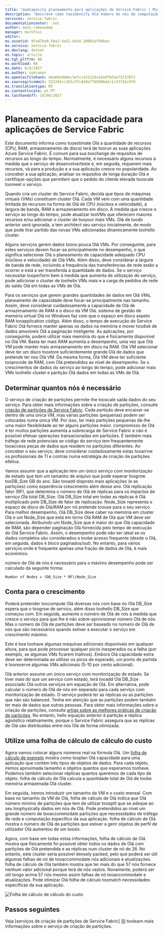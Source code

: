 ```yaml
---
title: "aaaCapacity planeamento para aplicações de Service Fabric | Microsoft Docs"
description: "Descreve como tooidentify Olá número de nós de computação necessária para uma aplicação de Service Fabric"
services: service-fabric
documentationcenter: .net
author: mani-ramaswamy
manager: markfuss
editor: 
ms.assetid: 9fa47be0-50a2-4a51-84a5-20992af94bea
ms.service: service-fabric
ms.devlang: dotnet
ms.topic: article
ms.tgt_pltfrm: NA
ms.workload: NA
ms.date: 8/9/2017
ms.author: subramar
ms.openlocfilehash: 44a69e9d8ec5efcc43122dc42e8f923ef37378f2
ms.sourcegitcommit: 523283cc1b3c37c428e77850964dc1c33742c5f0
ms.translationtype: MT
ms.contentlocale: pt-PT
ms.lasthandoff: 10/06/2017
---
```

# <a name="capacity-planning-for-service-fabric-applications"></a>Planeamento da capacidade para aplicações de Service Fabric
Este documento informa como tooestimate Olá a quantidade de recursos (CPU, RAM, armazenamento de disco) terá de toorun as suas aplicações Azure Service Fabric. É comum para sua toochange de requisitos de recursos ao longo do tempo. Normalmente, é necessário alguns recursos à medida que o serviço de desenvolve/teste e, em seguida, requerem mais recursos, vá para a produção e a sua aplicação cresce no popularidade. Ao conceber a sua aplicação, analisar os requisitos de longa duração Olá e certifique-opções que permitem que o pedido do cliente elevada tooscale toomeet o serviço.

 Quando cria um cluster do Service Fabric, decida que tipos de máquinas virtuais (VMs) constituem cluster Olá. Cada VM vem com uma quantidade limitada de recursos na forma de Olá de CPU (núcleos e velocidade), a largura de banda, RAM e armazenamento em disco. À medida que cresce o serviço ao longo do tempo, pode atualizar tooVMs que oferecem maiores recursos e/ou adicionar o cluster de tooyour mais VMs. Olá de toodo anterior será ignorada, a tem architect seu serviço inicialmente, de modo que pode tirar partido das novas VMs adicionadas dinamicamente toohello cluster.

Alguns serviços gerem dados toono pouca Olá VMs. Por conseguinte, para estes serviços devem focar-se principalmente no desempenho, o que significa selecionar Olá o planeamento de capacidade adequado CPU (núcleos e velocidade) de Olá VMs. Além disso, deve considerar a largura de banda de rede, incluindo a frequência das transferências de rede estão a ocorrer e está a ser transferida a quantidade de dados. Se o serviço necessitar tooperform bem à medida que aumenta de utilização do serviço, pode adicionar o cluster de toohello VMs mais e a carga de pedidos de rede do saldo Olá em todas as VMs de Olá.

Para os serviços que gerem grandes quantidades de dados em Olá VMs, planeamento de capacidade deve focar-se principalmente nas tamanho. Assim, deve considerar cuidadosamente a capacidade de Olá de armazenamento de RAM e o disco da VM Olá. sistema de gestão de memória virtual Olá no Windows faz com que o espaço em disco aspeto RAM tooapplication código. Além disso, o tempo de execução do Service Fabric Olá fornece manter apenas os dados na memória e mover toodisk de dados amovíveis Olá a paginação inteligente. As aplicações, por conseguinte, podem utilizar mais memória do que é fisicamente disponível no Olá VM. Basta ter mais RAM aumenta a desempenho, uma vez que Olá VM pode manter mais armazenamento em disco na RAM. Olá VM selecionar deve ter um disco toostore suficientemente grande Olá de dados que pretende ter nos Olá VM. Da mesma forma, Olá VM deve ter suficiente tooprovide de RAM, com Olá pretendidos ao nível de desempenho. Se o crescimentos de dados do serviço ao longo do tempo, pode adicionar mais VMs toohello cluster e partição Olá dados em todas as VMs de Olá.

## <a name="determine-how-many-nodes-you-need"></a>Determinar quantos nós é necessário
O serviço de criação de partições permite-lhe tooscale saída dados do seu serviço. Para obter mais informações sobre a criação de partições, consulte [criação de partições de Service Fabric](service-fabric-concepts-partitioning.md). Cada partição deve encaixar-se dentro de uma única VM, mas várias partições (pequenas) podem ser colocadas numa única VM. Por isso, ter mais partições pequenas dá-lhe uma maior flexibilidade ao ter alguns partições maior. compromisso de Olá é ter muitos partições aumenta a sobrecarga de Service Fabric e não é possível efetuar operações transacionadas em partições. É também mais tráfego de rede potenciais se código do serviço tem frequentemente tooaccess peças de dados que residem no partições diferentes. Ao conceber o seu serviço, deve considerar cuidadosamente estas tooarrive os profissionais de TI e contras numa estratégia de criação de partições efetiva.

Vamos assumir que a aplicação tem um único serviço com monitorização de estado que tem um tamanho de arquivo que pode esperar toogrow tooDB_Size GB do ano. São tooadd disposto mais aplicações (e as partições) como experiência crescimento além desse ano.  Olá replicação fator (RF), que determina o número de Olá de réplicas para os impactos de serviço Olá total DB_Size. Olá DB_Size total em todas as réplicas é Olá multiplicado pelo DB_Size de fator de replicação.  Node_Size representa o espaço de disco de Olá/RAM por nó pretende toouse para o seu serviço. Para melhor desempenho, Olá DB_Size deve caber na memória em cluster Olá e um Node_Size que está em torno Olá RAM de Olá que VM deve ser selecionada. Atribuindo um Node_Size que é maior do que Olá capacidade de RAM, são depender paginação Olá fornecida pelo tempo de execução do Olá Service Fabric. Assim, o desempenho pode não ser ideal se os dados completos são considerados a toobe acesso frequente (desde o Olá, em seguida, dados é bloco paginados/out). No entanto, para vários serviços onde é frequente apenas uma fração de dados de Olá, é mais económico.

número de Olá de nós é necessário para o máximo desempenho pode ser calculado da seguinte forma:

```
Number of Nodes = (DB_Size * RF)/Node_Size

```


## <a name="account-for-growth"></a>Conta para o crescimento
Poderá pretender toocompute Olá diversas nós com base no Olá DB_Size espera que o toogrow de serviço, além disso toohello DB_Size que começou com. Em seguida, aumente o número de Olá de nós à medida que cresce o serviço para que lhe é não sobre-aprovisionar número Olá de nós. Mas o número de Olá de partições deve ser baseado no número de Olá de nós que são necessários quando estiver a executar o serviço em crescimento máximo.

Este é boa toohave algumas máquinas adicionais disponíveis em qualquer altura, para que pode processar qualquer picos inesperados ou a falha (por exemplo, se algumas VMs ficarem Inativos).  Embora Olá capacidade extra deve ser determinada ao utilizar os picos de esperado, um ponto de partida é tooreserve algumas VMs adicionais (5-10 por cento adicional).

Olá anterior assume um único serviço com monitorização de estado. Se tiver mais do que um serviço com estado, terá tooadd Olá DB_Size associado Olá outros serviços em equação de Olá. Em alternativa, pode calcular o número de Olá de nós em separado para cada serviço com monitorização de estado.  O serviço poderá ter as réplicas ou as partições que não são balanced. Tenha em atenção que as partições podem também ter mais de dados que outras pessoas. Para obter mais informações sobre a criação de partições, consulte [artigo sobre as melhores práticas de criação de partições](service-fabric-concepts-partitioning.md). No entanto, hello equação anterior é partição e réplica agnóstico relativamente, porque o Service Fabric assegura que as réplicas de Olá são distribuídas entre nós Olá de forma otimizada.

## <a name="use-a-spreadsheet-for-cost-calculation"></a>Utilize uma folha de cálculo de cálculo do custo
Agora vamos colocar alguns números real na fórmula Olá. Um [folha de cálculo de exemplo](https://servicefabricsdkstorage.blob.core.windows.net/publicrelease/SF%20VM%20Cost%20calculator-NEW.xlsx) mostra como tooplan Olá capacidade para uma aplicação que contém três tipos de objetos de dados. Para cada objeto, iremos aproximada tamanho e objetos quantos que esperamos toohave. Podemos também selecionar réplicas quantos queremos de cada tipo de objeto. folha de cálculo de Olá calcula a quantidade total de Olá de toobe memória armazenada Olá cluster.

Em seguida, iremos introduzir um tamanho da VM e o custo mensal. Com base no tamanho da VM de Olá, folha de cálculo de Olá indica que Olá número mínimo de partições que tem de utilizar toosplit que se adeque ao seu toophysically dados em nós de Olá. Pode pretendidos ao nível um grande número de tooaccommodate partições que necessidades de tráfego de rede e computação específico da sua aplicação. folha de cálculo de Olá mostra o número de Olá de partições que estiver a gerir objetos de perfil de utilizador Olá aumentou de um toosix.

Agora, com base em todas estas informações, folha de cálculo de Olá mostra que fisicamente foi possível obter todos os dados de Olá com partições de Olá pretendida e as réplicas num cluster de nó de 26. No entanto, este cluster seria possível densely packed, pelo que poderá ser útil algumas falhas de nó de tooaccommodate nós adicionais e atualizações. folha de cálculo de Olá também mostra que ter mais do que 57 nós fornece nenhum valor adicional porque terá de nós vazios. Novamente, poderá ser útil toogo acima 57 nós mesmo assim falhas de nó tooaccommodate e atualizações. Pode otimizar Olá folha de cálculo toomatch necessidades específicas da sua aplicação.   

![Folha de cálculo de cálculo do custo][Image1]

## <a name="next-steps"></a>Passos seguintes
Veja [serviços de criação de partições de Service Fabric] [ 10] toolearn mais informações sobre o serviço de criação de partições.

<!--Image references-->
[Image1]: ./media/SF-Cost.png

<!--Link references--In actual articles, you only need a single period before hello slash-->
[10]: service-fabric-concepts-partitioning.md
